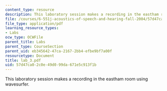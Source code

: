 ```yaml
---
content_type: resource
description: This laboratory session makes a recording in the eastham room using wavesurfer.
file: /courses/6-551j-acoustics-of-speech-and-hearing-fall-2004/57d47ca02c0e49d099da671e5c913f1b_lab_3.pdf
file_type: application/pdf
learning_resource_types:
- Labs
ocw_type: OCWFile
parent_title: Labs
parent_type: CourseSection
parent_uid: eb345642-47ca-2167-2bb4-efbe9bf7a00f
resourcetype: Document
title: lab_3.pdf
uid: 57d47ca0-2c0e-49d0-99da-671e5c913f1b
---
```

This laboratory session makes a recording in the eastham room using wavesurfer.

